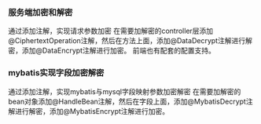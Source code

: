 ### 服务端加密和解密
通过添加注解，实现请求参数加密
在需要加解密的controller层添加@CiphertextOperation注解，然后在方法上面，添加@DataDecrypt注解进行解密，添加@DataEncrypt注解进行加密。
前端也有配套的配置支持。
### mybatis实现字段加密解密
通过添加注解，实现mybatis与mysql字段映射参数加密解密
在需要加解密的bean对象添加@HandleBean注解，然后在字段上面，添加@MybatisDecrypt注解进行解密，添加@MybatisEncrypt注解进行加密。
